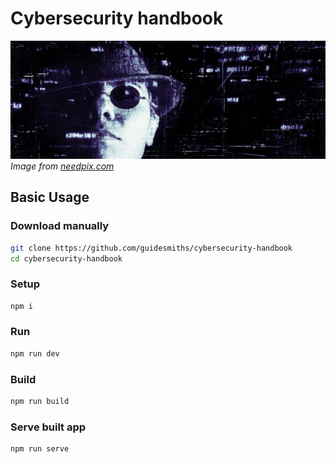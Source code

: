 # Cybersecurity handbook

![Cover image](public/cover.jpg)
_Image from [needpix.com](https://www.needpix.com/photo/download/963169/hacker-cyber-crime-banner-header-internet-computer-security-cyber-technology)_

## Basic Usage

### Download manually

```sh
git clone https://github.com/guidesmiths/cybersecurity-handbook
cd cybersecurity-handbook
```

### Setup

```sh
npm i
```

### Run

```sh
npm run dev
```

### Build

```sh
npm run build
```

### Serve built app

```sh
npm run serve
```